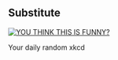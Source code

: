 ## Substitute
[![YOU THINK THIS IS FUNNY?](https://imgs.xkcd.com/comics/substitute.png)](https://xkcd.com/135/ "YOU THINK THIS IS FUNNY?")

Your daily random xkcd
